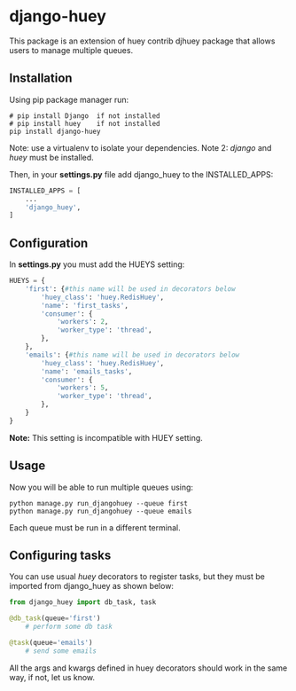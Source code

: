 # django-huey

This package is an extension of huey contrib djhuey package that allows users to manage multiple queues.

## Installation

Using pip package manager run:
```
# pip install Django  if not installed
# pip install huey    if not installed
pip install django-huey
```

Note: use a virtualenv to isolate your dependencies.
Note 2: *django* and *huey* must be installed.

Then, in your **settings.py** file add django_huey to the INSTALLED_APPS:
```python
INSTALLED_APPS = [
	...
    'django_huey',
]
```

## Configuration
In **settings.py** you must add the HUEYS setting:
```python
HUEYS = {
    'first': {#this name will be used in decorators below
        'huey_class': 'huey.RedisHuey',  
        'name': 'first_tasks',  
        'consumer': {
            'workers': 2,
            'worker_type': 'thread',
        },
    },
    'emails': {#this name will be used in decorators below
        'huey_class': 'huey.RedisHuey',  
        'name': 'emails_tasks',  
        'consumer': {
            'workers': 5,
            'worker_type': 'thread',
        },
    }
}
```
**Note:** This setting is incompatible with HUEY setting.

## Usage
Now you will be able to run multiple queues using:
```
python manage.py run_djangohuey --queue first
python manage.py run_djangohuey --queue emails
```
Each queue must be run in a different terminal.

## Configuring tasks
You can use usual *huey* decorators to register tasks, but they must be imported from django_huey as shown below:

```python
from django_huey import db_task, task

@db_task(queue='first')
	# perform some db task

@task(queue='emails')
	# send some emails
```

All the args and kwargs defined in huey decorators should work in the same way, if not, let us know.
